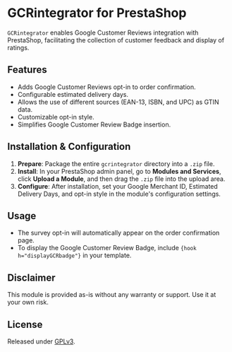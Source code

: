 # GCRintegrator for PrestaShop

`GCRintegrator` enables Google Customer Reviews integration with PrestaShop, facilitating the collection of customer feedback and display of ratings.

## Features

- Adds Google Customer Reviews opt-in to order confirmation.
- Configurable estimated delivery days.
- Allows the use of different sources (EAN-13, ISBN, and UPC) as GTIN data.
- Customizable opt-in style.
- Simplifies Google Customer Review Badge insertion.

## Installation & Configuration

1. **Prepare**: Package the entire `gcrintegrator` directory into a `.zip` file.
2. **Install**: In your PrestaShop admin panel, go to **Modules and Services**, click **Upload a Module**, and then drag the `.zip` file into the upload area.
3. **Configure**: After installation, set your Google Merchant ID, Estimated Delivery Days, and opt-in style in the module's configuration settings.

## Usage

- The survey opt-in will automatically appear on the order confirmation page.
- To display the Google Customer Review Badge, include `{hook h="displayGCRbadge"}` in your template.

## Disclaimer

This module is provided as-is without any warranty or support. Use it at your own risk.

## License

Released under [GPLv3](https://www.gnu.org/licenses/gpl-3.0.en.html).
